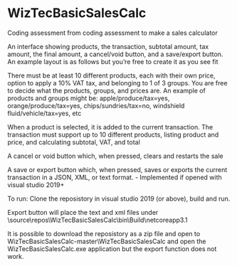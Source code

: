 # WizTecBasicSalesCalc
Coding assessment from coding assessment to make a sales calculator

An interface showing products, the transaction, subtotal amount, tax amount, the final amount, a cancel/void button, and a save/export button. An example layout is as follows but you’re free to create it as you see fit

There must be at least 10 different products, each with their own price, option to apply a 10% VAT tax, and belonging to 1 of 3 groups. You are free to decide what the products, groups, and prices are. An example of products and groups might be: apple/produce/tax=yes, orange/produce/tax=yes, chips/sundries/tax=no, windshield fluid/vehicle/tax=yes, etc

When a product is selected, it is added to the current transaction. The transaction must support up to 10 different products, listing product and price, and calculating subtotal, VAT, and total

A cancel or void button which, when pressed, clears and restarts the sale

A save or export button which, when pressed, saves or exports the current transaction in a JSON, XML, or text format. - Implemented if opened with visual studio 2019+


To run: Clone the reposistory in visual studio 2019 (or above), build and run.

Export button will place the text and xml files under \source\repos\WizTecBasicSalesCalc\bin\Build\netcoreapp3.1

It is possible to download the reposistory as a zip file and open to WizTecBasicSalesCalc-master\WizTecBasicSalesCalc and open the WizTecBasicSalesCalc.exe application but the export function does not work.

